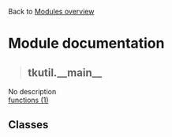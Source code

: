 Back to [Modules overview](https://github.com/pyrustic/tkutil/blob/master/docs/modules/README.md)
  
# Module documentation
>## tkutil.\_\_main\_\_
No description
<br>
[functions (1)](https://github.com/pyrustic/tkutil/blob/master/docs/modules/content/tkutil.__main__/functions.md)


## Classes

